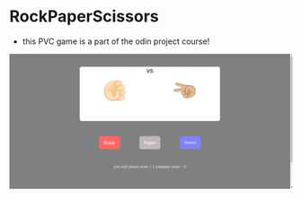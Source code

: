 # RockPaperScissors
- this PVC game is a part of the odin project course!

![learnt alot about dom manipulation and events!](/img/Screenshot%20from%202024-02-24%2006-58-11.png)


